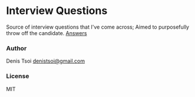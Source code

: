 # Interview Questions

Source of interview questions that I've come across; Aimed to purposefully throw off the candidate.
[Answers](https://github.com/denistsoi/interview-questions)  

### Author

Denis Tsoi <denistsoi@gmail.com>

### License 

MIT